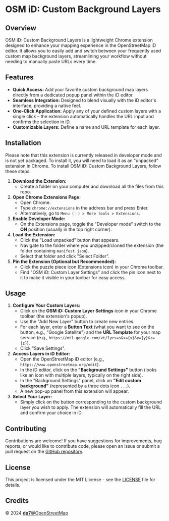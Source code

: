# OSM iD: Custom Background Layers

## Overview

OSM iD: Custom Background Layers is a lightweight Chrome extension designed to enhance your mapping experience in the OpenStreetMap iD editor. It allows you to easily add and switch between your frequently used custom map background layers, streamlining your workflow without needing to manually paste URLs every time.

## Features

* **Quick Access:** Add your favorite custom background map layers directly from a dedicated popup panel within the iD editor.
* **Seamless Integration:** Designed to blend visually with the iD editor's interface, providing a native feel.
* **One-Click Application:** Apply any of your defined custom layers with a single click – the extension automatically handles the URL input and confirms the selection in iD.
* **Customizable Layers:** Define a name and URL template for each layer.

## Installation

Please note that this extension is currently released in developer mode and is not yet packaged. To install it, you will need to load it as an "unpacked" extension in Chrome.
To install OSM iD: Custom Background Layers, follow these steps:

1.  **Download the Extension:**
    * Create a folder on your computer and download all the files from this repo.
2.  **Open Chrome Extensions Page:**
    * Open Chrome.
    * Type `chrome://extensions` in the address bar and press Enter.
    * Alternatively, go to `Menu (⋮) > More tools > Extensions`.
3.  **Enable Developer Mode:**
    * On the Extensions page, toggle the "Developer mode" switch to the **ON** position (usually in the top right corner).
4.  **Load the Extension:**
    * Click the "Load unpacked" button that appears.
    * Navigate to the folder where you unzipped/cloned the extension (the folder containing `manifest.json`).
    * Select that folder and click "Select Folder".
5.  **Pin the Extension (Optional but Recommended):**
    * Click the puzzle piece icon (Extensions icon) in your Chrome toolbar.
    * Find "OSM iD: Custom Layer Settings" and click the pin icon next to it to make it visible in your toolbar for easy access.

## Usage

1.  **Configure Your Custom Layers:**
    * Click on the **OSM iD: Custom Layer Settings** icon in your Chrome toolbar (the extension's popup).
    * Use the "Add New Layer" button to create new entries.
    * For each layer, enter a **Button Text** (what you want to see on the button, e.g., "Google Satellite") and the **URL Template** for your map service (e.g., `https://mt1.google.com/vt/lyrs=s&x={x}&y={y}&z={z}`).
    * Click "Save Settings".
2.  **Access Layers in iD Editor:**
    * Open the OpenStreetMap iD editor (e.g., `https://www.openstreetmap.org/edit`).
    * In the iD editor, click on the **"Background Settings"** button (looks like an icon with multiple layers, typically on the right side).
    * In the "Background Settings" panel, click on **"Edit custom background"** (represented by a three dots icon `...`).
    * A new pop-up panel from this extension will appear.
3.  **Select Your Layer:**
    * Simply click on the button corresponding to the custom background layer you wish to apply. The extension will automatically fill the URL and confirm your choice in iD.

## Contributing

Contributions are welcome! If you have suggestions for improvements, bug reports, or would like to contribute code, please open an issue or submit a pull request on the [GitHub repository](https://github.com/dp7x/iD-multilayer).

## License

This project is licensed under the MIT License - see the [LICENSE](https://opensource.org/licenses/MIT) file for details.

## Credits

&copy; 2024 <a href="https://www.openstreetmap.org/user/dp7" target="_blank">**dp7**@OpenStreetMap</a>
